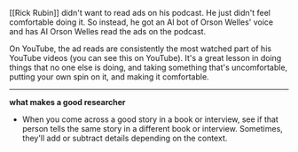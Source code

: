 [[Rick Rubin]] didn't want to read ads on his podcast. He just didn't feel comfortable doing it. So instead, he got an AI bot of Orson Welles' voice and has AI Orson Welles read the ads on the podcast.

On YouTube, the ad reads are consistently the most watched part of his YouTube videos (you can see this on YouTube). It's a great lesson in doing things that no one else is doing, and taking something that's uncomfortable, putting your own spin on it, and making it comfortable.

---
**what makes a good researcher**
- When you come across a good story in a book or interview, see if that person tells the same story in a different book or interview. Sometimes, they'll add or subtract details depending on the context. 